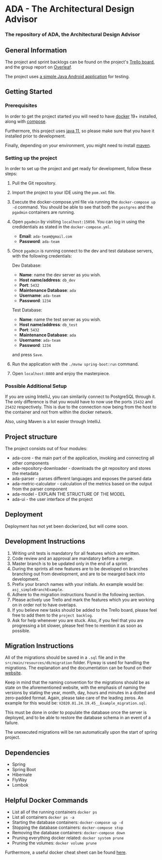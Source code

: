 # ADA - The Architectural Design Advisor

### The repository of ADA, the Architectural Design Advisor

## General Information


The project and sprint backlogs can be found on the project's [Trello board](https://trello.com/invite/b/CHtfAIFN/d2ebc24144c32afd61693a4605d8c898/ada), and the group report on [Overleaf](https://www.overleaf.com/read/fcsmpbsrfndf).

The project uses [a simple Java Android application](https://github.com/alexandar1000/ADA-test-simple-Java-project) for testing.

## Getting Started

### Prerequisites

In order to get the project started you will need to have [docker](https://www.docker.com/) 19+ installed, along with [compose](https://docs.docker.com/compose/install/). 

Furthermore, this project uses [java 11](https://www.oracle.com/technetwork/java/javase/downloads/jdk11-downloads-5066655.html), so please make sure that you have it installed prior to development.

Finally, depending on your environment, you might need to install [maven](https://maven.apache.org/).

### Setting up the project

In order to set up the project and get ready for development, follow these steps:
1. Pull the Git repository.
2. Import the project to your IDE using the `pom.xml` file.
3. Execute the docker-compose.yml file via running the `docker-compose up -d` command. You should be able to see that both the `postgres` and the `pgadmin` containers are running.
4. Open `pgadmin` by visiting `localhost:15050`. You can log in using the credidentials as stated in the `docker-compose.yml`.
    - **Email**: `ada-team@gmail.com`
    - **Password**: `ada-team`
 5. Once `pgadmin` is running connect to the dev and test database servers, with the following credentials:
    
    Dev Database:
    - **Name**: name the dev server as you wish.
    - **Host name/address**: `db_dev`
    - **Port**: `5432`
    - **Maintenance Database**: `ada`
    - **Username**: `ada-team`
    - **Password**: `1234`
    
    Test Database:
    - **Name**: name the test server as you wish.
    - **Host name/address**: `db_test`
    - **Port**: `5432`
    - **Maintenance Database**: `ada`
    - **Username**: `ada-team`
    - **Password**: `1234`
 
    and press `Save`.
6. Run the application with the `./mvnw spring-boot:run` command.
7. Open `localhost:8080` and enjoy the masterpiece.

### Possible Additional Setup

If you are using IntelliJ, you can similarily connect to PostgreSQL through it. The only difference is that you would have to now
use the ports `15432` and `25432` respectively. This is due to the connection now being from the host to the container and not from within the docker network.

Also, using Maven is a lot easier through IntelliJ.

## Project structure

The project consists out of four modules:
- ada-core - the main part of the application, invoking and connecting all other components
- ada-repository-downloader - downloads the git repository and stores the metadata
- ada-parser - parses different languages and exposes the parsed data
- ada-metric-calculator - calculation of the metrics based on the output from the parser component
- ada-model - EXPLAIN THE STRUCTURE OF THE MODEL
- ada-ui - the user interface of the project

## Deployment

Deployment has not yet been dockerized, but will come soon.

## Development Instructions

1. Writing unit tests is mandatory for all features which are written.
2. Code review and an approval are mandatory before a merge.
3. Master branch is to be updated only in the end of a sprint. 
4. During the sprints all new features are to be developed on branches branching out from development, and are to be mearged back into development.
5. Prefix your branch names with your initials. An example would be: `asj_simpleBranchExample`.
6. Adhere to the migration instructions found in the following section.
7. Please actively use Trello and mark the features which you are working on in order not to have overlaps.
8. If you believe new tasks should be added to the Trello board, please feel free to add them to the `project backlog`.
9. Ask for help whenever you are stuck. Also, if you feel that you are progressing a bit slower, please feel free to mention it as soon as possible.

## Migration Instructions

All of the migrations should be saved in a `.sql` file and in the `src/main/resources/db/migration` folder.
Flyway is used for handling the migrations. The explanation and the documentation can be found on their [website](https://flywaydb.org/documentation/migrations).

Keep in mind that the naming convention for the migrations should be as state on the aforementioned website, 
 with the emphasis of naming the versions by stating the year, month, day, hours and minutes in a dotted and zero-padded format.
 Again, please take care of the leading zeros. An example for this would be: `V2020.01.24.19.45__Example_migration.sql`.

This must be done in order to populate the database once the server is deployed, and to be able to restore the database schema in an event of a failure.

The unexecuted migrations will be ran automatically upon the start of spring project.

## Dependencies

- Spring
- Spring Boot
- Hibernate
- FlyWay
- Lombok
 
## Helpful Docker Commands

- List all of the running containers `docker ps`
- List all containers `docker ps -a`
- Starting the database containers: `docker-compose up -d`
- Stopping the database containers: `docker-compose stop`
- Removing the database containers: `docker-compose down`
- Pruning everything docker related: `docker system prune`
- Pruning the volumes: `docker volume prune`

Furthermore, a useful docker cheat sheet can be found [here](https://afourtech.com/guide-docker-commands-examples/).
